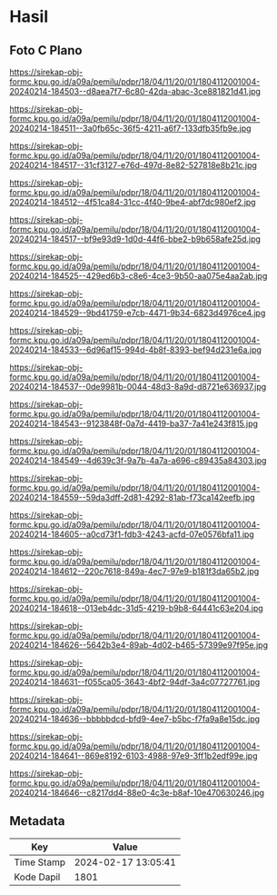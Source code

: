 # Hasil

## Foto C Plano

https://sirekap-obj-formc.kpu.go.id/a09a/pemilu/pdpr/18/04/11/20/01/1804112001004-20240214-184503--d8aea7f7-6c80-42da-abac-3ce881821d41.jpg

https://sirekap-obj-formc.kpu.go.id/a09a/pemilu/pdpr/18/04/11/20/01/1804112001004-20240214-184511--3a0fb65c-36f5-4211-a6f7-133dfb35fb9e.jpg

https://sirekap-obj-formc.kpu.go.id/a09a/pemilu/pdpr/18/04/11/20/01/1804112001004-20240214-184517--31cf3127-e76d-497d-8e82-527818e8b21c.jpg

https://sirekap-obj-formc.kpu.go.id/a09a/pemilu/pdpr/18/04/11/20/01/1804112001004-20240214-184512--4f51ca84-31cc-4f40-9be4-abf7dc980ef2.jpg

https://sirekap-obj-formc.kpu.go.id/a09a/pemilu/pdpr/18/04/11/20/01/1804112001004-20240214-184517--bf9e93d9-1d0d-44f6-bbe2-b9b658afe25d.jpg

https://sirekap-obj-formc.kpu.go.id/a09a/pemilu/pdpr/18/04/11/20/01/1804112001004-20240214-184525--429ed6b3-c8e6-4ce3-9b50-aa075e4aa2ab.jpg

https://sirekap-obj-formc.kpu.go.id/a09a/pemilu/pdpr/18/04/11/20/01/1804112001004-20240214-184529--9bd41759-e7cb-4471-9b34-6823d4976ce4.jpg

https://sirekap-obj-formc.kpu.go.id/a09a/pemilu/pdpr/18/04/11/20/01/1804112001004-20240214-184533--6d96af15-994d-4b8f-8393-bef94d231e6a.jpg

https://sirekap-obj-formc.kpu.go.id/a09a/pemilu/pdpr/18/04/11/20/01/1804112001004-20240214-184537--0de9981b-0044-48d3-8a9d-d8721e636937.jpg

https://sirekap-obj-formc.kpu.go.id/a09a/pemilu/pdpr/18/04/11/20/01/1804112001004-20240214-184543--9123848f-0a7d-4419-ba37-7a41e243f815.jpg

https://sirekap-obj-formc.kpu.go.id/a09a/pemilu/pdpr/18/04/11/20/01/1804112001004-20240214-184549--4d639c3f-9a7b-4a7a-a696-c89435a84303.jpg

https://sirekap-obj-formc.kpu.go.id/a09a/pemilu/pdpr/18/04/11/20/01/1804112001004-20240214-184559--59da3dff-2d81-4292-81ab-f73ca142eefb.jpg

https://sirekap-obj-formc.kpu.go.id/a09a/pemilu/pdpr/18/04/11/20/01/1804112001004-20240214-184605--a0cd73f1-fdb3-4243-acfd-07e0576bfa11.jpg

https://sirekap-obj-formc.kpu.go.id/a09a/pemilu/pdpr/18/04/11/20/01/1804112001004-20240214-184612--220c7618-849a-4ec7-97e9-b181f3da65b2.jpg

https://sirekap-obj-formc.kpu.go.id/a09a/pemilu/pdpr/18/04/11/20/01/1804112001004-20240214-184618--013eb4dc-31d5-4219-b9b8-64441c63e204.jpg

https://sirekap-obj-formc.kpu.go.id/a09a/pemilu/pdpr/18/04/11/20/01/1804112001004-20240214-184626--5642b3e4-89ab-4d02-b465-57399e97f95e.jpg

https://sirekap-obj-formc.kpu.go.id/a09a/pemilu/pdpr/18/04/11/20/01/1804112001004-20240214-184631--f055ca05-3643-4bf2-94df-3a4c07727761.jpg

https://sirekap-obj-formc.kpu.go.id/a09a/pemilu/pdpr/18/04/11/20/01/1804112001004-20240214-184636--bbbbbdcd-bfd9-4ee7-b5bc-f7fa9a8e15dc.jpg

https://sirekap-obj-formc.kpu.go.id/a09a/pemilu/pdpr/18/04/11/20/01/1804112001004-20240214-184641--869e8192-6103-4988-97e9-3ff1b2edf99e.jpg

https://sirekap-obj-formc.kpu.go.id/a09a/pemilu/pdpr/18/04/11/20/01/1804112001004-20240214-184646--c8217dd4-88e0-4c3e-b8af-10e470630246.jpg


## Metadata

| Key        | Value               |
| ---------- | ------------------- |
| Time Stamp | 2024-02-17 13:05:41 |
| Kode Dapil | 1801                |




